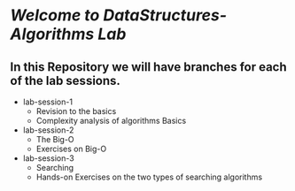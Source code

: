 # *Welcome to DataStructures-Algorithms Lab* #
## **In this Repository we will have branches for each of the lab sessions.** ##
*   lab-session-1
    *   Revision to the basics
    *   Complexity analysis of algorithms Basics
*   lab-session-2
    *   The Big-O
    *   Exercises on Big-O
*   lab-session-3
    *   Searching
    *   Hands-on Exercises on the two types of searching algorithms
